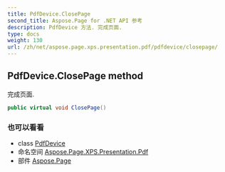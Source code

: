 ```yaml
---
title: PdfDevice.ClosePage
second_title: Aspose.Page for .NET API 参考
description: PdfDevice 方法. 完成页面.
type: docs
weight: 130
url: /zh/net/aspose.page.xps.presentation.pdf/pdfdevice/closepage/
---
```

## PdfDevice.ClosePage method

完成页面.

```csharp
public virtual void ClosePage()
```

### 也可以看看

* class [PdfDevice](../)
* 命名空间 [Aspose.Page.XPS.Presentation.Pdf](../../pdfdevice/)
* 部件 [Aspose.Page](../../../)


